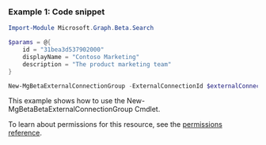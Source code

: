 ### Example 1: Code snippet

```powershellImport-Module Microsoft.Graph.Beta.Search

$params = @{
	id = "31bea3d537902000"
	displayName = "Contoso Marketing"
	description = "The product marketing team"
}

New-MgBetaExternalConnectionGroup -ExternalConnectionId $externalConnectionId -BodyParameter $params
```
This example shows how to use the New-MgBetaBetaExternalConnectionGroup Cmdlet.
To learn about permissions for this resource, see the [permissions reference](/graph/permissions-reference).

